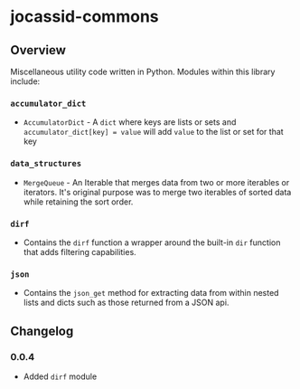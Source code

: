 # jocassid-commons

## Overview
Miscellaneous utility code written in Python.  Modules within this library 
include:

### `accumulator_dict`
* `AccumulatorDict` - A `dict` where keys are lists or sets and 
`accumulator_dict[key] = value` will add `value` to the list or set for that key

### `data_structures`
* `MergeQueue` - An Iterable that merges data from two or more iterables or 
iterators.  It's original purpose was to merge two iterables of sorted data 
while retaining the sort order.

### `dirf`
* Contains the `dirf` function a wrapper around the built-in `dir` function that adds filtering capabilities.

### `json`
* Contains the `json_get` method for extracting data from within
  nested lists and dicts such as those returned from a JSON api.

  
## Changelog

### 0.0.4
* Added `dirf` module
